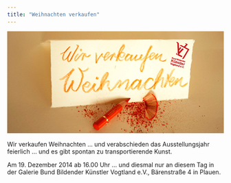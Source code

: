 ```yaml
---
title: "Weihnachten verkaufen"
---
```

![Weihnachten verkaufen 2014](/img/weihnachten-verkaufen-2014/weihnachten-verkaufen.jpg)

Wir verkaufen Weihnachten … und verabschieden das Ausstellungsjahr feierlich … und es gibt spontan zu transportierende Kunst.

Am 19. Dezember 2014 ab 16.00 Uhr … und diesmal nur an diesem Tag in der Galerie Bund Bildender Künstler Vogtland e.V., Bärenstraße 4 in Plauen.
